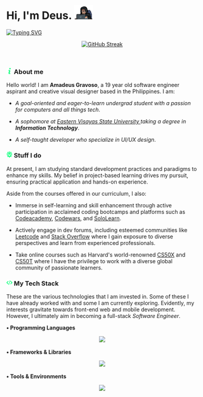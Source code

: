 <h1> Hi, I'm Deus. <img src="/assets/giphy.webp" width="50"></h1>

[![Typing SVG](https://readme-typing-svg.demolab.com?font=Share+Tech+Mono&size=28&duration=4000&pause=1500&color=20FF86&width=435&lines=I+write+code;I+build+computers;But+most+of+all+.+.+.;I+miss+you+%3Ac)](https://git.io/typing-svg)


<p align="center">
  <a href="https://git.io/streak-stats">
    <img src="https://streak-stats.demolab.com?user=Prox-C&theme=soft-green&hide_border=true&card_width=600&background=EB545400" alt="GitHub Streak" />
  </a>
</p>

<br>

### <img src="/assets/info.png" width="16"> About me

Hello world! I am **Amadeus Gravoso**, a 19 year old software engineer aspirant and creative visual designer based in the Philippines. I am: 

- *A goal-oriented and eager-to-learn undergrad student with a passion for computers and all things tech*. 

 - *A sophomore at <a href="https://www.facebook.com/myEVSU?mibextid=ZbWKwL"> Eastern Visayas State University </a> taking a degree in **Information Technology***. 

- *A self-taught developer who specialize in UI/UX design*.



### <img src="/assets/team.png" width="16"> Stuff I do

At present, I am studying standard development practices and paradigms to enhance my skills. My belief in project-based learning drives my pursuit, ensuring practical application and hands-on experience. 

Aside from the courses offered in our curriculum, I also:

- Immerse in self-learning and skill enhancement through active participation in acclaimed coding bootcamps and platforms such as <a href="https://www.codecademy.com/learn">Codeacademy</a>, <a href="https://www.codewars.com/">Codewars</a>, and <a href="https://www.sololearn.com/">SoloLearn</a>. 

- Actively engage in dev forums, including esteemed communities like <a href="https://leetcode.com/">Leetcode</a> and <a href="https://stackoverflow.com/">Stack Overflow</a> where I gain exposure to diverse perspectives and learn from experienced professionals. 

- Take online courses such as Harvard's world-renowned <a href="https://cs50.harvard.edu/x/2023/">CS50X</a> and <a href="https://pll.harvard.edu/course/cs50s-understanding-technology-0">CS50T</a> where I have the privilege to work with a diverse global community of passionate learners. 


### <img src="assets/programming-code-signs.png" width="16"> My Tech Stack

These are the various technologies that I am invested in. Some of these I have already worked with and some I am currently exploring.  Evidently, my interests gravitate towards front-end web and mobile development. However, I ultimately aim in becoming a full-stack *Software Engineer*.
 
 **• Programming Languages**
<p align="center">
  <a href="https://skillicons.dev">
    <img src="https://skillicons.dev/icons?i=py,c,js,html,css,md,java,swift,ts,kotlin,mysql"/>
  </a>
</p>

**• Frameworks & Libraries**
<p align="center">
  <a href="https://skillicons.dev">
    <img src="https://skillicons.dev/icons?i=react,tailwind,windicss,bootstrap,angular,vue,flutter,django,mongodb,nextjs,nodejs"/>
  </a>
</p>

**• Tools & Environments**
<p align="center">
  <a href="https://skillicons.dev">
    <img src="https://skillicons.dev/icons?i=vscode,visualstudio,figma,stackoverflow,powershell,bash,linux,androidstudio,git,gitlab,github"/>
  </a>
</p>
